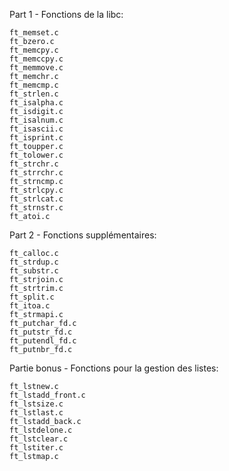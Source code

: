Part 1 - Fonctions de la libc:

    ft_memset.c
    ft_bzero.c
    ft_memcpy.c
    ft_memccpy.c
    ft_memmove.c
    ft_memchr.c
    ft_memcmp.c
    ft_strlen.c
    ft_isalpha.c
    ft_isdigit.c
    ft_isalnum.c
    ft_isascii.c
    ft_isprint.c
    ft_toupper.c
    ft_tolower.c
    ft_strchr.c
    ft_strrchr.c
    ft_strncmp.c
    ft_strlcpy.c
    ft_strlcat.c
    ft_strnstr.c
    ft_atoi.c

Part 2 - Fonctions supplémentaires:

    ft_calloc.c
    ft_strdup.c
    ft_substr.c
    ft_strjoin.c
    ft_strtrim.c
    ft_split.c
    ft_itoa.c
    ft_strmapi.c
    ft_putchar_fd.c
    ft_putstr_fd.c
    ft_putendl_fd.c
    ft_putnbr_fd.c

Partie bonus - Fonctions pour la gestion des listes:

    ft_lstnew.c
    ft_lstadd_front.c
    ft_lstsize.c
    ft_lstlast.c
    ft_lstadd_back.c
    ft_lstdelone.c
    ft_lstclear.c
    ft_lstiter.c
    ft_lstmap.c


